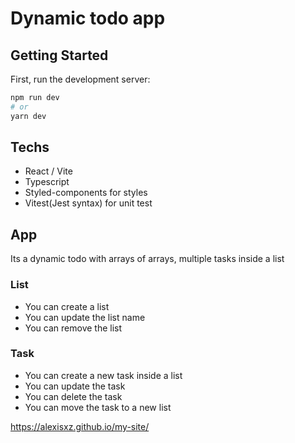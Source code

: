 # Dynamic todo app

## Getting Started

First, run the development server:

```bash
npm run dev
# or
yarn dev
```

## Techs
 - React / Vite
 - Typescript
 - Styled-components for styles
 - Vitest(Jest syntax) for unit test

## App

Its a dynamic todo with arrays of arrays, multiple tasks inside a list

### List
 - You can create a list
 - You can update the list name
 - You can remove the list

### Task
 - You can create a new task inside a list
 - You can update the task
 - You can delete the task
 - You can move the task to a new list

https://alexisxz.github.io/my-site/
